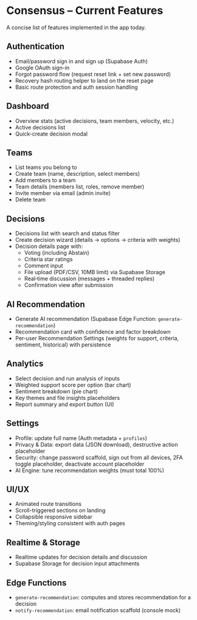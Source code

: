 # Consensus – Current Features

A concise list of features implemented in the app today.

## Authentication
- Email/password sign in and sign up (Supabase Auth)
- Google OAuth sign-in
- Forgot password flow (request reset link + set new password)
- Recovery hash routing helper to land on the reset page
- Basic route protection and auth session handling

## Dashboard
- Overview stats (active decisions, team members, velocity, etc.)
- Active decisions list
- Quick-create decision modal

## Teams
- List teams you belong to
- Create team (name, description, select members)
- Add members to a team
- Team details (members list, roles, remove member)
- Invite member via email (admin invite)
- Delete team

## Decisions
- Decisions list with search and status filter
- Create decision wizard (details → options → criteria with weights)
- Decision details page with:
  - Voting (including Abstain)
  - Criteria star ratings
  - Comment input
  - File upload (PDF/CSV, 10MB limit) via Supabase Storage
  - Real‑time discussion (messages + threaded replies)
  - Confirmation view after submission

## AI Recommendation
- Generate AI recommendation (Supabase Edge Function: `generate-recommendation`)
- Recommendation card with confidence and factor breakdown
- Per‑user Recommendation Settings (weights for support, criteria, sentiment, historical) with persistence

## Analytics
- Select decision and run analysis of inputs
- Weighted support score per option (bar chart)
- Sentiment breakdown (pie chart)
- Key themes and file insights placeholders
- Report summary and export button (UI)

## Settings
- Profile: update full name (Auth metadata + `profiles`)
- Privacy & Data: export data (JSON download), destructive action placeholder
- Security: change password scaffold, sign out from all devices, 2FA toggle placeholder, deactivate account placeholder
- AI Engine: tune recommendation weights (must total 100%)

## UI/UX
- Animated route transitions
- Scroll-triggered sections on landing
- Collapsible responsive sidebar
- Theming/styling consistent with auth pages

## Realtime & Storage
- Realtime updates for decision details and discussion
- Supabase Storage for decision input attachments

## Edge Functions
- `generate-recommendation`: computes and stores recommendation for a decision
- `notify-recommendation`: email notification scaffold (console mock)


